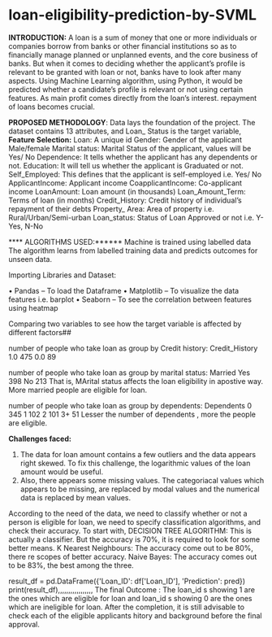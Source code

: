 # loan-eligibility-prediction-by-SVML
**INTRODUCTION:**  A loan is a sum of money that one or more individuals or companies borrow from banks or other financial institutions so as to financially manage planned or unplanned events, and the core business of banks. But when it comes to deciding whether the applicant’s profile is relevant to be granted with loan or not, banks have to look after many aspects. Using Machine Learning algorithm, using Python, it would be predicted whether a candidate’s profile is relevant or not using certain features.  As main profit comes directly from the loan’s interest. repayment of loans becomes crucial.


**PROPOSED METHODOLOGY**:
Data lays the foundation of the project. 
The dataset contains 13 attributes, and Loan_ Status is the target variable,
**Feature Selection:**
	Loan:	A unique id 
	Gender:	Gender of the applicant Male/female
	Marital status:	Marital Status of the applicant, values will be Yes/ No
	Dependence:	It tells whether the applicant has any dependents or not.
	Education:	It will tell us whether the applicant is Graduated or not.
	Self_Employed:	This defines that the applicant is self-employed i.e. Yes/ No
	ApplicantIncome:	Applicant income
	CoapplicantIncome:	Co-applicant income
	LoanAmount:	Loan amount (in thousands)
	Loan_Amount_Term:	Terms of loan (in months)
	Credit_History:	Credit history of individual’s repayment of their debts
	Property_ Area:	Area of property i.e. Rural/Urban/Semi-urban 
	Loan_status:	Status of Loan Approved or not i.e. Y- Yes, N-No 

 **** ALGORITHMS USED:******
  Machine is trained using labelled data
 The algorithm learns from labelled training data and predicts outcomes for unseen data.

 Importing Libraries and Dataset:
  
•	Pandas – To load the Dataframe
•	Matplotlib – To visualize the data features i.e. barplot
•	Seaborn – To see the correlation between features using heatmap


Comparing two variables to see how the target variable is affected by different factors##

number of people who take loan as group by Credit history:
Credit_History
1.0    475
0.0     89

number of people who take loan as group by marital status:
Married
Yes    398
No     213
That is, MArital status affects the loan eligibility in apostive way. More married people are eligible for loan.

number of people who take loan as group by dependents:
Dependents
0     345
1     102
2     101
3+     51
Lesser the number of dependents , more the people are eligible.

**Challenges faced:**
1) The data for loan amount contains a few outliers and the data appears right skewed. To fix this challenge, the logarithmic values of the loan amount would be useful.
2) Also, there appears some missing values. The categoriacal values which appears to be missing, are replaced by modal values and the numerical data is replaced by mean values.

According to the need of the data, we need to classify whether or not a person is eligible for loan, we need to specify classification algorithms, and check their accuracy.
To start with, 
	DECISION TREE ALGORITHM: This is actually a classifier. But the accuracy is 70%, it is required to look for some better means.
        K Nearest Neighbours: The accuracy come out to be 80%, there re scopes of better accuracy.
	Naive Bayes: The accuracy comes out to be 83%, the best among the three.

 result_df = pd.DataFrame({'Loan_ID': df['Loan_ID'], 'Prediction': pred})
print(result_df),,,,,,,,,,,,,,,,, The final Outcome : The loan_id s showing 1 are the ones which are eligible for loan and loan_id s showing 0 are the ones which are ineligible for loan.
After the completion, it is still advisable to check each of the eligible applicants hitory and background before the final approval.






 

